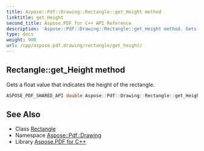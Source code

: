 ```yaml
---
title: Aspose::Pdf::Drawing::Rectangle::get_Height method
linktitle: get_Height
second_title: Aspose.PDF for C++ API Reference
description: 'Aspose::Pdf::Drawing::Rectangle::get_Height method. Gets a float value that indicates the height of the rectangle in C++.'
type: docs
weight: 900
url: /cpp/aspose.pdf.drawing/rectangle/get_height/
---
```

## Rectangle::get_Height method


Gets a float value that indicates the height of the rectangle.

```cpp
ASPOSE_PDF_SHARED_API double Aspose::Pdf::Drawing::Rectangle::get_Height() const
```

## See Also

* Class [Rectangle](../)
* Namespace [Aspose::Pdf::Drawing](../../)
* Library [Aspose.PDF for C++](../../../)
